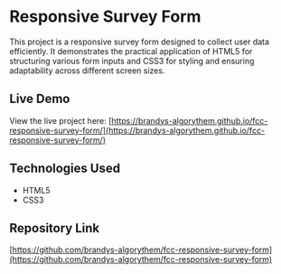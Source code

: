 # Responsive Survey Form

This project is a responsive survey form designed to collect user data efficiently. It demonstrates the practical application of HTML5 for structuring various form inputs and CSS3 for styling and ensuring adaptability across different screen sizes.

## Live Demo

View the live project here:
[https://brandys-algorythem.github.io/fcc-responsive-survey-form/](https://brandys-algorythem.github.io/fcc-responsive-survey-form/)

## Technologies Used
* HTML5
* CSS3

## Repository Link
[https://github.com/brandys-algorythem/fcc-responsive-survey-form](https://github.com/brandys-algorythem/fcc-responsive-survey-form)
